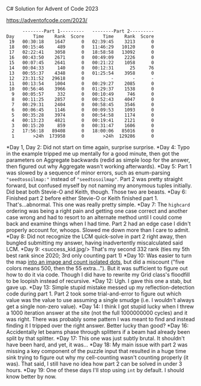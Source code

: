 
C# Solution for Advent of Code 2023

https://adventofcode.com/2023/

```
      --------Part 1---------   --------Part 2---------
Day       Time    Rank  Score       Time    Rank  Score
 19   00:30:18    1647      0   02:39:45    3213      0
 18   00:15:46     489      0   11:46:29   10120      0
 17   02:22:41    3058      0   18:58:58   13092      0
 16   00:43:50    2671      0   00:49:09    2226      0
 15   00:07:45    2641      0   00:21:22    1058      0
 14   00:04:33     140      0   00:12:31      25     76
 13   00:55:37    4348      0   01:25:54    3958      0
 12   23:31:52   29618      0          -       -      -
 11   00:13:54    1004      0   00:29:27    2085      0
 10   00:56:46    3966      0   01:29:37    1538      0
  9   00:05:57     332      0   00:10:49     746      0
  8   00:11:25    2857      0   00:52:43    4047      0
  7   00:29:31    2404      0   00:58:45    3546      0
  6   00:06:45    1146      0   00:09:53    1093      0
  5   00:35:28    3974      0   00:54:58    1174      0
  4   00:13:23    4821      0   00:19:41    2121      0
  3   00:15:20     859      0   00:31:47    1606      0
  2   17:56:18   89408      0   18:00:06   85016      0
  1       >24h  173958      0       >24h  129286      0
```

*Day 1, Day 2: Did not start on time again, surprise surprise.
*Day 4: Typo in the example tripped me up mentally for a good minute, then got the parameters on Aggregate backwards (redid as simple loop for the answer, then figured out why Aggregate wasn't working afterwards).
*Day 5: Part 1 was slowed by a sequence of minor errors, such as enum-parsing `"seedtosoilmap:"` instead of `"seedtosoilmap"`. Part 2 was pretty straight forward, but confused myself by not naming my anonymous tuples initially. Did beat both Stevie-O and Keith, though. Those two are beasts.
*Day 6: Finished part 2 before either Stevie-O or Keith finished part 1. That's...abnormal. This one was really pretty simple.
*Day 7: The `highcard` ordering was being a right pain and getting one case correct and another case wrong and had to resort to an alternate method until I could come back and examine things when I had time. Part 2 had an edge case I didn't properly account for, whoops. Slowed me down more than I care to admit.
*Day 8: Did not recognize the LCM quick-solve in part 2 right away, then bungled submitting my answer, having inadvertently miscalculated said LCM.
*Day 9: <success_kid.jpg/> That's my second 332 rank (ties my 5th best rank since 2020; 3rd only counting part 1)
*Day 10: Was easier to turn the map [into an image and count isolated dots](https://cdn.discordapp.com/attachments/870341956734169158/1183295894058192926/image.png), but did a miscount ("five colors means 500, then the 55 extra..."). But it was sufficient to figure out how to do it via code. Though I did have to rewrite my Grid class's floodfill to be loopish instead of recursive.
*Day 12: Ugh. I gave this one a stab, but gave up.
*Day 13: Simple stupid mistake messed up my reflection-detection code during part 1. Part 2 took some trial-and-error to figure out which value was the value to use assuming a single smudge (i.e. I wouldn't always get a single non-zero value).
*Day 14: I think I got stupid lucky when I threw a 1000 iteration answer at the site (not the full 1000000000 cycles) and it was right. There was probably some pattern I was meant to find and instead finding it I tripped over the right answer. Better lucky than good?
*Day 16: Accidentally let beams phase through splitters if a beam had already been split by that splitter.
*Day 17: This one was just subtly brutal. It shouldn't have been hard, and yet, it was...
*Day 18: My main issue with part 2 was missing a key component of the puzzle input that resulted in a huge time sink trying to figure out why my cell-counting wasn't counting properly (it was). That said, I still have no idea how part 2 can be solved in under 3 hours.
*Day 19: One of these days I'll stop using `int` by default. I should know better by now.